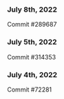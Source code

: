 ### July 8th, 2022

Commit #289687

### July 5th, 2022

Commit #314353


### July 4th, 2022

Commit #72281
